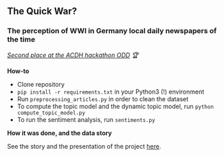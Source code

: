## The Quick War? 
### The perception of WWI in Germany local daily newspapers of the time
*[Second place at the ACDH hackathon ODD](https://github.com/acdh-oeaw/ACDHhackathonODD)  :trophy:*


**How-to**
- Clone repository
- ` pip install -r requirements.txt ` in your Python3 (!) environment
- Run `preprocessing_articles.py` in order to clean the dataset
- To compute the topic model and the dynamic topic model, run `python compute_topic_model.py`
- To run the sentiment analysis, run `sentiments.py`

**How it was done, and the data story**

See the story and the presentation of the project [here](https://medium.com/@marta.p/the-quick-war-the-perception-of-wwi-in-germany-local-daily-newspapers-of-the-time-5537c3b5e5c0).
